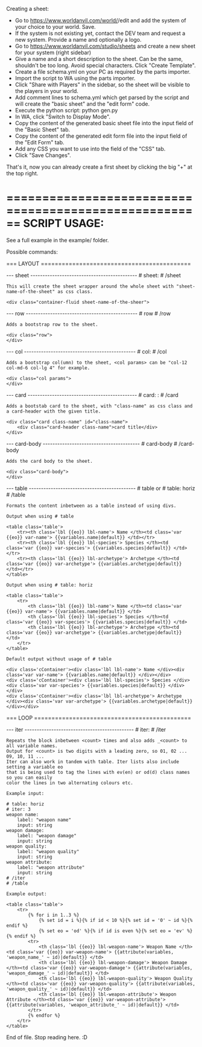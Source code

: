 
Creating a sheet:

- Go to https://www.worldanvil.com/world/<your world>/edit and add the system of your choice to your world. Save.
- If the system is not existing yet, contact the DEV team and request a new system. Provide a name and optionally a logo.
- Go to https://www.worldanvil.com/studio/sheets and create a new sheet for your system (right sidebar)
- Give a name and a short description to the sheet. Can be the same, shouldn't be too long. Avoid special characters. Click "Create Template".
- Create a file schema.yml on your PC as required by the parts importer.
- Import the script to WA using the parts importer.
- Click "Share with Players" in the sidebar, so the sheet will be visible to the players in your world.
- Add comment lines to schema.yml which get parsed by the script and will create the "basic sheet" and the "edit form" code.
- Execute the python script: python gen.py
- In WA, click "Switch to Display Mode".
- Copy the content of the generated basic sheet file into the input field of the "Basic Sheet" tab.
- Copy the content of the generated edit form file into the input field of the "Edit Form" tab.
- Add any CSS you want to use into the field of the "CSS" tab.
- Click "Save Changes".

That's it, now you can already create a first sheet by clicking the big "+" at the top right.



======================================================
SCRIPT USAGE:
======================================================
See a full example in the example/ folder.

Possible commands:

=== LAYOUT ===========================================

--- sheet --------------------------------------------
    # sheet: <name of the sheet>
    # /sheet

    This will create the sheet wrapper around the whole sheet with "sheet-name-of-the-sheet" as css class.

    <div class="container-fluid sheet-name-of-the-sheer">

--- row ----------------------------------------------
    # row
    # /row

    Adds a bootstrap row to the sheet.

    <div class="row">
    </div>

--- col ----------------------------------------------
    # col: <col params>
    # /col

    Adds a bootstrap col(umn) to the sheet, <col params> can be "col-12 col-md-6 col-lg 4" for example.

    <div class="col params">
    </div>

--- card ---------------------------------------------
    # card: <class name> : <card title>
    # /card

    Adds a bootstab card to the sheet, with "class-name" as css class and a card-header with the given title.

    <div class="card class-name" id="class-name">
        <div class="card-header class-name">card title</div>
    </div>

--- card-body ----------------------------------------
    # card-body
    # /card-body

    Adds the card body to the sheet.

    <div class="card-body">
    </div>

--- table --------------------------------------------
    # table or # table: horiz
    # /table

    Formats the content inbetween as a table instead of using divs.

    Output when using # table

    <table class='table'>
        <tr><th class='lbl {{eo}} lbl-name'> Name </th><td class='var {{eo}} var-name'> {{variables.name|default}} </td></tr>
        <tr><th class='lbl {{eo}} lbl-species'> Species </th><td class='var {{eo}} var-species'> {{variables.species|default}} </td></tr>
        <tr><th class='lbl {{eo}} lbl-archetype'> Archetype </th><td class='var {{eo}} var-archetype'> {{variables.archetype|default}} </td></tr>
    </table>

    Output when using # table: horiz

    <table class='table'>
        <tr>
            <th class='lbl {{eo}} lbl-name'> Name </th><td class='var {{eo}} var-name'> {{variables.name|default}} </td>
            <th class='lbl {{eo}} lbl-species'> Species </th><td class='var {{eo}} var-species'> {{variables.species|default}} </td>
            <th class='lbl {{eo}} lbl-archetype'> Archetype </th><td class='var {{eo}} var-archetype'> {{variables.archetype|default}} </td>
        </tr>
    </table>

    Default output without usage of # table

    <div class='cContainer'><div class='lbl lbl-name'> Name </div><div class='var var-name'> {{variables.name|default}} </div></div>
    <div class='cContainer'><div class='lbl lbl-species'> Species </div><div class='var var-species'> {{variables.species|default}} </div></div>
    <div class='cContainer'><div class='lbl lbl-archetype'> Archetype </div><div class='var var-archetype'> {{variables.archetype|default}} </div></div>

=== LOOP =============================================

--- iter ---------------------------------------------
    # iter: <count>
    # /iter

    Repeats the block inbetween <count> times and also adds _<count> to all variable names.
    Output for <count> is two digits with a leading zero, so 01, 02 ... 09, 10, 11 ...
    Iter can also work in tandem with table. Iter lists also include setting a variable eo
    that is being used to tag the lines with ev(en) or od(d) class names so you can easily
    color the lines in two alternating colours etc.

    Example input:

    # table: horiz
    # iter: 3
    weapon name:
        label: "weapon name"
        input: string
    weapon damage:
        label: "weapon damage"
        input: string
    weapon quality:
        label: "weapon quality"
        input: string
    weapon attribute:
        label: "weapon attribute"
        input: string
    # /iter
    # /table

    Example output:

    <table class='table'>
        <tr>
            {% for i in 1..3 %}
                {% set id = i %}{% if id < 10 %}{% set id = '0' ~ id %}{% endif %}
                {% set eo = 'od' %}{% if id is even %}{% set eo = 'ev' %}{% endif %}
            <tr>
                <th class='lbl {{eo}} lbl-weapon-name'> Weapon Name </th><td class='var {{eo}} var-weapon-name'> {{attribute(variables, 'weapon_name_' ~ id)|default}} </td>
                <th class='lbl {{eo}} lbl-weapon-damage'> Weapon Damage </th><td class='var {{eo}} var-weapon-damage'> {{attribute(variables, 'weapon_damage_' ~ id)|default}} </td>
                <th class='lbl {{eo}} lbl-weapon-quality'> Weapon Quality </th><td class='var {{eo}} var-weapon-quality'> {{attribute(variables, 'weapon_quality_' ~ id)|default}} </td>
                <th class='lbl {{eo}} lbl-weapon-attribute'> Weapon Attribute </th><td class='var {{eo}} var-weapon-attribute'> {{attribute(variables, 'weapon_attribute_' ~ id)|default}} </td>
            </tr>
            {% endfor %}
        </tr>
    </table>

End of file. Stop reading here. :D